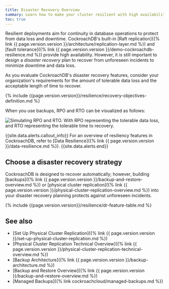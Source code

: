 ```yaml
---
title: Disaster Recovery Overview
summary: Learn how to make your cluster resilient with high availability and disaster recovery features.
toc: true
---
```


Resilient deployments aim for continuity in database operations to protect from data loss and downtime. CockroachDB's built-in [Raft replication]({% link {{ page.version.version }}/architecture/replication-layer.md %}) and [fault tolerance]({% link {{ page.version.version }}/demo-cockroachdb-resilience.md %}) provide high availability. However, it is still important to design a _disaster recovery_ plan to recover from unforeseen incidents to minimize downtime and data loss.

As you evaluate CockroachDB's disaster recovery features, consider your organization's requirements for the amount of tolerable data loss and the acceptable length of time to recover.

{% include {{page.version.version}}/resilience/recovery-objectives-definition.md %}

When you use backups, RPO and RTO can be visualized as follows:

<img src="{{ 'images/v24.2/rpo-rto.png' | relative_url }}" alt="Simulating RPO and RTO. With RPO representing the tolerable data loss, and RTO representing the tolerable time to recovery." style="border:0px solid #eee;max-width:100%" />

{{site.data.alerts.callout_info}}
For an overview of resiliency features in CockroachDB, refer to [Data Resilience]({% link {{ page.version.version }}/data-resilience.md %}).
{{site.data.alerts.end}}

## Choose a disaster recovery strategy

CockroachDB is designed to recover automatically; however, building [backups]({% link {{ page.version.version }}/backup-and-restore-overview.md %}) or [physical cluster replication]({% link {{ page.version.version }}/physical-cluster-replication-overview.md %}) into your disaster recovery planning protects against unforeseen incidents.

{% include {{page.version.version}}/resilience/dr-feature-table.md %}

## See also

- [Set Up Physical Cluster Replication]({% link {{ page.version.version }}/set-up-physical-cluster-replication.md %})
- [Physical Cluster Replication Technical Overview]({% link {{ page.version.version }}/physical-cluster-replication-technical-overview.md %})
- [Backup Architecture]({% link {{ page.version.version }}/backup-architecture.md %})
- [Backup and Restore Overview]({% link {{ page.version.version }}/backup-and-restore-overview.md %})
- [Managed Backups]({% link cockroachcloud/managed-backups.md %})
